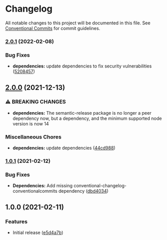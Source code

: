# Changelog

All notable changes to this project will be documented in this file. See
[Conventional Commits](https://conventionalcommits.org) for commit guidelines.

### [2.0.1](https://github.com/bjoluc/semantic-release-config-npm/compare/v2.0.0...v2.0.1) (2022-02-08)


### Bug Fixes

* **dependencies:** update dependencies to fix security vulnerabilities ([5208457](https://github.com/bjoluc/semantic-release-config-npm/commit/520845709bda46126f1c00f614756b4609421b3f))

## [2.0.0](https://github.com/bjoluc/semantic-release-config-npm/compare/v1.0.1...v2.0.0) (2021-12-13)


### ⚠ BREAKING CHANGES

* **dependencies:** The semantic-release package is no longer a peer dependency now, but a dependency,
and the minimum supported node version is now 14

### Miscellaneous Chores

* **dependencies:** update dependencies ([44cd988](https://github.com/bjoluc/semantic-release-config-npm/commit/44cd988b4f623823a62a46adb6e5ad47aca2fb08))

### [1.0.1](https://github.com/bjoluc/semantic-release-config-npm/compare/v1.0.0...v1.0.1) (2021-02-12)


### Bug Fixes

* **Dependencies:** Add missing conventional-changelog-conventionalcommits dependency ([dbd4034](https://github.com/bjoluc/semantic-release-config-npm/commit/dbd40346b4d6e2e33df1c6f3afe3761028ef961e))

## 1.0.0 (2021-02-11)


### Features

* Initial release ([e5d4a7b](https://github.com/bjoluc/semantic-release-config-npm/commit/e5d4a7b95ca27d5e09964dcd1cc8d8c1a32895b1))
